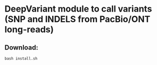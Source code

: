 
# DeepVariant module to call variants (SNP and INDELS from PacBio/ONT long-reads)

## Download:


    bash install.sh
